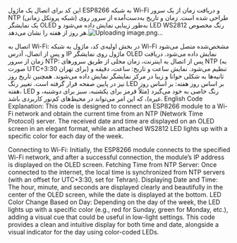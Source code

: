 این کد برای اتصال یک ماژول ESP8266 به شبکه Wi-Fi و دریافت زمان از یک سرور NTP (شبکه پروتکل زمانی) طراحی شده است. زمان و تاریخ به‌دست‌آمده از سرور روی یک نمایشگر OLED به‌طور زیبایی نمایش داده می‌شود و LED WS2812 رنگ مخصوص هر روز از هفته را نشان می‌دهد.![Uploading image.png…]()


اتصال به Wi-Fi: در بخش اولیه‌ی کد، ماژول به شبکه Wi-Fi مشخص‌شده متصل می‌شود و پس از اتصال، آدرس IP ماژول روی نمایشگر OLED نمایش داده می‌شود.
دریافت زمان از سرور NTP: پس از اتصال به اینترنت، زمان محلی از طریق سرورهای NTP (به صورت UTC+3:30 برای تهران) تنظیم می‌شود.
نمایش ساعت و تاریخ: ساعت، دقیقه و ثانیه‌ها به شکلی خوانا و زیبا در مرکز نمایشگر نمایش داده می‌شوند. همچنین تاریخ روز نیز در پایین صفحه قرار گرفته است.
تغییر رنگ LED بر اساس روز هفته: بر اساس روز هفته، LED رنگ خاصی به خود می‌گیرد (مثلاً قرمز برای یکشنبه، سبز برای دوشنبه، و غیره)، که این امر می‌تواند در محیط‌های کم‌نور کاربردی باشد.
English Code Explanation:
This code is designed to connect an ESP8266 module to a Wi-Fi network and obtain the current time from an NTP (Network Time Protocol) server. The received date and time are displayed on an OLED screen in an elegant format, while an attached WS2812 LED lights up with a specific color for each day of the week.

Connecting to Wi-Fi: Initially, the ESP8266 module connects to the specified Wi-Fi network, and after a successful connection, the module’s IP address is displayed on the OLED screen.
Fetching Time from NTP Server: Once connected to the internet, the local time is synchronized from NTP servers (with an offset for UTC+3:30, set for Tehran).
Displaying Date and Time: The hour, minute, and seconds are displayed clearly and beautifully in the center of the OLED screen, while the date is displayed at the bottom.
LED Color Change Based on Day: Depending on the day of the week, the LED lights up with a specific color (e.g., red for Sunday, green for Monday, etc.), adding a visual cue that could be useful in low-light settings.
This code provides a clean and intuitive display for both time and date, alongside a visual indicator for the day using color-coded LEDs.
